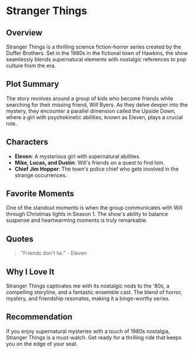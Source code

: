 # **Stranger Things**

## Overview
Stranger Things is a thrilling science fiction-horror series created by the Duffer Brothers. Set in the 1980s in the fictional town of Hawkins, the show seamlessly blends supernatural elements with nostalgic references to pop culture from the era.

## Plot Summary
The story revolves around a group of kids who become friends while searching for their missing friend, Will Byers. As they delve deeper into the mystery, they encounter a parallel dimension called the Upside Down, where a girl with psychokinetic abilities, known as Eleven, plays a crucial role.

## Characters
- **Eleven**: A mysterious girl with supernatural abilities.
- **Mike, Lucas, and Dustin**: Will's friends on a quest to find him.
- **Chief Jim Hopper**: The town's police chief who gets involved in the strange occurrences.

## Favorite Moments
One of the standout moments is when the group communicates with Will through Christmas lights in Season 1. The show's ability to balance suspense and heartwarming moments is truly remarkable.

## Quotes
> "Friends don't lie." - Eleven

## Why I Love It
Stranger Things captivates me with its nostalgic nods to the '80s, a compelling storyline, and a fantastic ensemble cast. The blend of horror, mystery, and friendship resonates, making it a binge-worthy series.

## Recommendation
If you enjoy supernatural mysteries with a touch of 1980s nostalgia, Stranger Things is a must-watch. Get ready for a thrilling ride that keeps you on the edge of your seat.
